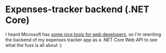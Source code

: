 # Expenses-tracker backend (.NET Core)

I heard Microsoft has [some nice tools for web developers](https://dotnet.microsoft.com/en-us/apps/aspnet/apis), so I'm rewriting the backend of my expenses tracker app as a .NET Core Web API to see what the fuss is all about :)
